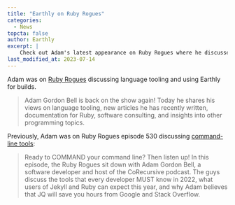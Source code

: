 ```yaml
---
title: "Earthly on Ruby Rogues"
categories:
  - News
topcta: false
author: Earthly
excerpt: |
    Check out Adam's latest appearance on Ruby Rogues where he discusses language tooling, shares insights into programming topics, and talks about using Earthly for builds. If you're interested in command-line tools and want to save time, don't miss his previous episode where he shares must-know tools for developers in 2022.
last_modified_at: 2023-07-14
---
```

Adam was on [Ruby Rogues](https://topenddevs.com/podcasts/ruby-rogues/episodes/programming-language-tooling-with-adam-gordon-bell-ruby-561) discussing language tooling and using Earthly for builds.

> Adam Gordon Bell is back on the show again!  Today he shares his views on language tooling, new articles he has recently written, documentation for Ruby, software consulting, and insights into other programming topics.

Previously, Adam was on Ruby Rogues episode 530 discussing [command-line tools](https://topenddevs.com/podcasts/ruby-rogues/episodes/commanding-your-command-line-with-adam-gordon-bell-ruby-530):

> Ready to COMMAND your command line? Then listen up! In this episode, the Ruby Rogues sit down with Adam Gordon Bell, a software developer and host of the CoRecursive podcast. The guys discuss the tools that every developer MUST know in 2022, what users of Jekyll and Ruby can expect this year, and why Adam believes that JQ will save you hours from Google and Stack Overflow.
